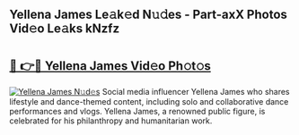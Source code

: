 ## Yellena James Le𝚊k𝚎d N𝚞𝚍es - Part-axX Photos Vid𝚎o Le𝚊ks kNzfz

# <h2><a href="http://fbcn6x.evod.top/?m=Yellena+James">🔗 👉🔴 Yellena James Vid𝚎o Ph𝚘t𝚘s</a></h2>

[![Yellena James N𝚞d𝚎s](https://i.imgur.com/8V9OHl7.gif)](http://fbcn6x.evod.top/?m=Yellena+James)
Social media influencer Yellena James who shares lifestyle and dance-themed content, including solo and collaborative dance performances and vlogs. Yellena James, a renowned public figure, is celebrated for his philanthropy and humanitarian work. 
